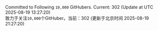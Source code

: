 Committed to Following `10,000` GitHubers. Current: <!-- FOLLOWING_COUNT -->302<!-- FOLLOWING_COUNT --> (Update at UTC <!-- LAST_UPDATED -->2025-08-19 13:27:20<!-- LAST_UPDATED -->)<br>
致力于关注`10,000`个GitHuber。当前：<!-- FOLLOWING_COUNT -->302<!-- FOLLOWING_COUNT --> (更新于北京时间 <!-- LAST_UPDATED_CST -->2025-08-19 21:27:20<!-- LAST_UPDATED_CST -->)
